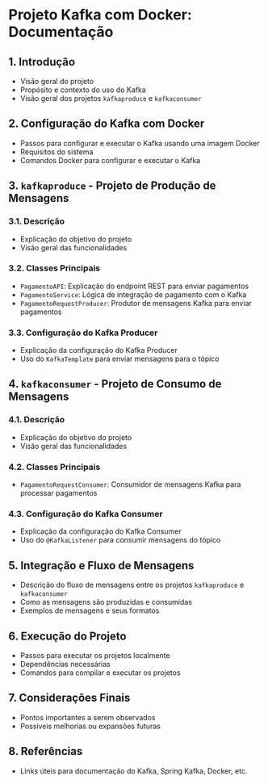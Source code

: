 # Projeto Kafka com Docker: Documentação

## 1. Introdução
- Visão geral do projeto
- Propósito e contexto do uso do Kafka
- Visão geral dos projetos `kafkaproduce` e `kafkaconsumer`

## 2. Configuração do Kafka com Docker
- Passos para configurar e executar o Kafka usando uma imagem Docker
- Requisitos do sistema
- Comandos Docker para configurar e executar o Kafka

## 3. `kafkaproduce` - Projeto de Produção de Mensagens
### 3.1. Descrição
- Explicação do objetivo do projeto
- Visão geral das funcionalidades

### 3.2. Classes Principais
- `PagamentoAPI`: Explicação do endpoint REST para enviar pagamentos
- `PagamentoService`: Lógica de integração de pagamento com o Kafka
- `PagamentoRequestProducer`: Produtor de mensagens Kafka para enviar pagamentos

### 3.3. Configuração do Kafka Producer
- Explicação da configuração do Kafka Producer
- Uso do `KafkaTemplate` para enviar mensagens para o tópico

## 4. `kafkaconsumer` - Projeto de Consumo de Mensagens
### 4.1. Descrição
- Explicação do objetivo do projeto
- Visão geral das funcionalidades

### 4.2. Classes Principais
- `PagamentoRequestConsumer`: Consumidor de mensagens Kafka para processar pagamentos

### 4.3. Configuração do Kafka Consumer
- Explicação da configuração do Kafka Consumer
- Uso do `@KafkaListener` para consumir mensagens do tópico

## 5. Integração e Fluxo de Mensagens
- Descrição do fluxo de mensagens entre os projetos `kafkaproduce` e `kafkaconsumer`
- Como as mensagens são produzidas e consumidas
- Exemplos de mensagens e seus formatos

## 6. Execução do Projeto
- Passos para executar os projetos localmente
- Dependências necessárias
- Comandos para compilar e executar os projetos

## 7. Considerações Finais
- Pontos importantes a serem observados
- Possíveis melhorias ou expansões futuras

## 8. Referências
- Links úteis para documentação do Kafka, Spring Kafka, Docker, etc.

